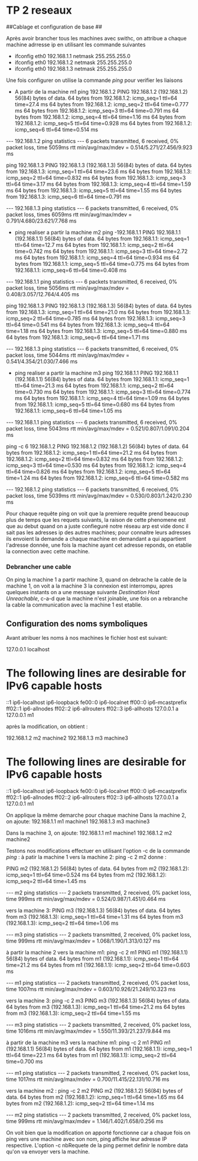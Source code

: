 # TP 2 reseaux #
##Cablage et configuration de base ##

Après avoir brancher tous les machines avec swithc, on attribue a chaque machine adrresse ip en utilisant les commande suivantes
- ifconfig eth0 192.168.1.1 netmask 255.255.255.0
- ifconfig eth0 192.168.1.2 netmask 255.255.255.0
- ifconfig eth0 192.168.1.3 netmask 255.255.255.0


Une fois configurer on utilise la commande *ping* pour verifier les liaisons
 - A partir de la machine m1
 ping 192.168.1.2
PING 192.168.1.2 (192.168.1.2) 56(84) bytes of data.
64 bytes from 192.168.1.2: icmp_seq=1 ttl=64 time=27.4 ms
64 bytes from 192.168.1.2: icmp_seq=2 ttl=64 time=0.777 ms
64 bytes from 192.168.1.2: icmp_seq=3 ttl=64 time=0.791 ms
64 bytes from 192.168.1.2: icmp_seq=4 ttl=64 time=1.16 ms
64 bytes from 192.168.1.2: icmp_seq=5 ttl=64 time=0.928 ms
64 bytes from 192.168.1.2: icmp_seq=6 ttl=64 time=0.514 ms

--- 192.168.1.2 ping statistics ---
6 packets transmitted, 6 received, 0% packet loss, time 5059ms
rtt min/avg/max/mdev = 0.514/5.271/27.456/9.923 ms

 ping 192.168.1.3
PING 192.168.1.3 (192.168.1.3) 56(84) bytes of data.
64 bytes from 192.168.1.3: icmp_seq=1 ttl=64 time=23.6 ms
64 bytes from 192.168.1.3: icmp_seq=2 ttl=64 time=0.832 ms
64 bytes from 192.168.1.3: icmp_seq=3 ttl=64 time=3.17 ms
64 bytes from 192.168.1.3: icmp_seq=4 ttl=64 time=1.59 ms
64 bytes from 192.168.1.3: icmp_seq=5 ttl=64 time=1.55 ms
64 bytes from 192.168.1.3: icmp_seq=6 ttl=64 time=0.791 ms


--- 192.168.1.3 ping statistics ---
6 packets transmitted, 6 received, 0% packet loss, times 6059ms
rtt min/avg/max/mdev = 0.791/4.680/23.621/7.768 ms


- ping realiser a partir la machine m2
ping -192.168.1.1
PING 192.168.1.1 (192.168.1.1) 56(84) bytes of data.
64 bytes from 192.168.1.1: icmp_seq=1 ttl=64 time=12.7 ms
64 bytes from 192.168.1.1: icmp_seq=2 ttl=64 time=0.742 ms
64 bytes from 192.168.1.1: icmp_seq=3 ttl=64 time=2.72 ms
64 bytes from 192.168.1.1: icmp_seq=4 ttl=64 time=0.934 ms
64 bytes from 192.168.1.1: icmp_seq=5 ttl=64 time=0.775 ms
64 bytes from 192.168.1.1: icmp_seq=6 ttl=64 time=0.408 ms

--- 192.168.1.1 ping statistics ---
6 packets transmitted, 6 received, 0% packet loss, time 5056ms
rtt min/avg/max/mdev = 0.408/3.057/12.764/4.405 ms

ping 192.168.1.3
PING 192.168.1.3 (192.168.1.3) 56(84) bytes of data.
64 bytes from 192.168.1.3: icmp_seq=1 ttl=64 time=21.0 ms
64 bytes from 192.168.1.3: icmp_seq=2 ttl=64 time=0.785 ms
64 bytes from 192.168.1.3: icmp_seq=3 ttl=64 time=0.541 ms
64 bytes from 192.168.1.3: icmp_seq=4 ttl=64 time=1.18 ms
64 bytes from 192.168.1.3: icmp_seq=5 ttl=64 time=0.880 ms
64 bytes from 192.168.1.3: icmp_seq=6 ttl=64 time=1.71 ms

--- 192.168.1.3 ping statistics ---
6 packets transmitted, 6 received, 0% packet loss, time 5044ms
rtt min/avg/max/mdev = 0.541/4.354/21.030/7.466 ms

- ping realiser a partir la machine m3
ping 192.168.1.1
PING 192.168.1.1 (192.168.1.1) 56(84) bytes of data.
64 bytes from 192.168.1.1: icmp_seq=1 ttl=64 time=21.3 ms
64 bytes from 192.168.1.1: icmp_seq=2 ttl=64 time=0.730 ms
64 bytes from 192.168.1.1: icmp_seq=3 ttl=64 time=0.774 ms
64 bytes from 192.168.1.1: icmp_seq=4 ttl=64 time=1.09 ms
64 bytes from 192.168.1.1: icmp_seq=5 ttl=64 time=0.680 ms
64 bytes from 192.168.1.1: icmp_seq=6 ttl=64 time=1.05 ms

--- 192.168.1.1 ping statistics ---
6 packets transmitted, 6 received, 0% packet loss, time 5043ms
rtt min/avg/max/mdev = 0.521/0.807/1.091/0.204 ms

 ping -c 6 192.168.1.2
PING 192.168.1.2 (192.168.1.2) 56(84) bytes of data.
64 bytes from 192.168.1.2: icmp_seq=1 ttl=64 time=21.2 ms
64 bytes from 192.168.1.2: icmp_seq=2 ttl=64 time=0.832 ms
64 bytes from 192.168.1.2: icmp_seq=3 ttl=64 time=0.530 ms
64 bytes from 192.168.1.2: icmp_seq=4 ttl=64 time=0.826 ms
64 bytes from 192.168.1.2: icmp_seq=5 ttl=64 time=1.24 ms
64 bytes from 192.168.1.2: icmp_seq=6 ttl=64 time=0.582 ms

--- 192.168.1.2 ping statistics ---
6 packets transmitted, 6 received, 0% packet loss, time 5039ms
rtt min/avg/max/mdev = 0.530/0.803/1.242/0.230 ms

Pour chaque requête  ping on voit que la premiere requête prend beaucoup plus de temps que les requets suivants, la raison de cette phenomene est que au debut quand on a juste confieguré notre réseau arp est vide donc il sait pas les adresses ip des autres machines; pour connaitre leurs adresses ils envoient la demande a chaque machine en demandant a qui appartient l'adresse donnée, une fois la machine ayant cet adresse reponds,  on etablie la connection avec cette machine.

### Debrancher une cable ###
  On ping la machine 1 a partir machine 3, quand on debrache la cable de la machine 1, on voit a la machine 3 la connexion est interrompu, apres quelques instants on a une message suivante *Destination Host Unreachable*, c-a-d que la machine n'est joinable, une fois on a rebranche la cable la communication avec la machine 1 est etablie.

## Configuration des noms symboliques ##

Avant atribuer les noms à nos machines  le fichier host est suivant:

127.0.0.1       localhost

# The following lines are desirable for IPv6 capable hosts
::1     ip6-localhost ip6-loopback
fe00::0 ip6-localnet
ff00::0 ip6-mcastprefix
ff02::1 ip6-allnodes
ff02::2 ip6-allrouters
ff02::3 ip6-allhosts
127.0.0.1 a
127.0.0.1 m1

après la modification, on obtient :

192.168.1.2 m2 machine2
192.168.1.3 m3 machine3

# The following lines are desirable for IPv6 capable hosts
::1     ip6-localhost ip6-loopback
fe00::0 ip6-localnet
ff00::0 ip6-mcastprefix
ff02::1 ip6-allnodes
ff02::2 ip6-allrouters
ff02::3 ip6-allhosts
127.0.0.1 a
127.0.0.1 m1

On applique la même demarche pour chaque machine
Dans la machine 2, on ajoute:
192.168.1.1 m1 machine1
192.168.1.3 m3 machine3

Dans la machine 3, on ajoute:
192.168.1.1 m1 machine1
192.168.1.2 m2 machine2

Testons nos modifications effectuer en utilisant l'option -c de la commande *ping* :
à patir la machine 1 
vers la machine 2:
ping -c 2 m2 donne :

PING m2 (192.168.1.2) 56(84) bytes of data.
64 bytes from m2 (192.168.1.2): icmp_seq=1 ttl=64 time=0.524 ms
64 bytes from m2 (192.168.1.2): icmp_seq=2 ttl=64 time=1.45 ms

--- m2 ping statistics ---
2 packets transmitted, 2 received, 0% packet loss, time 999ms
rtt min/avg/max/mdev = 0.524/0.987/1.451/0.464 ms

vers la machine 3:
PING m3 (192.168.1.3) 56(84) bytes of data.
64 bytes from m3 (192.168.1.3): icmp_seq=1 ttl=64 time=1.31 ms
64 bytes from m3 (192.168.1.3): icmp_seq=2 ttl=64 time=1.06 ms

--- m3 ping statistics ---
2 packets transmitted, 2 received, 0% packet loss, time 999ms
rtt min/avg/max/mdev = 1.068/1.190/1.313/0.127 ms

à partir la machine 2
vers la machine m1:
ping -c 2 m1
PING m1 (192.168.1.1) 56(84) bytes of data.
64 bytes from m1 (192.168.1.1): icmp_seq=1 ttl=64 time=21.2 ms
64 bytes from m1 (192.168.1.1): icmp_seq=2 ttl=64 time=0.603 ms

--- m1 ping statistics ---
2 packets transmitted, 2 received, 0% packet loss, time 1007ms
rtt min/avg/max/mdev = 0.603/10.926/21.249/10.323 ms

vers la machine 3:
ping -c 2 m3
PING m3 (192.168.1.3) 56(84) bytes of data.
64 bytes from m3 (192.168.1.3): icmp_seq=1 ttl=64 time=21.2 ms
64 bytes from m3 (192.168.1.3): icmp_seq=2 ttl=64 time=1.55 ms

--- m3 ping statistics ---
2 packets transmitted, 2 received, 0% packet loss, time 1016ms
rtt min/avg/max/mdev = 1.550/11.393/21.237/9.844 ms

à partir de la machine m3
vers la machine m1:
ping -c 2  m1
PING m1 (192.168.1.1) 56(84) bytes of data.
64 bytes from m1 (192.168.1.1): icmp_seq=1 ttl=64 time=22.1 ms
64 bytes from m1 (192.168.1.1): icmp_seq=2 ttl=64 time=0.700 ms

--- m1 ping statistics ---
2 packets transmitted, 2 received, 0% packet loss, time 1017ms
rtt min/avg/max/mdev = 0.700/11.415/22.131/10.716 ms

vers la machine m2 :
ping -c 2  m2
PING m2 (192.168.1.2) 56(84) bytes of data.
64 bytes from m2 (192.168.1.2): icmp_seq=1 ttl=64 time=1.65 ms
64 bytes from m2 (192.168.1.2): icmp_seq=2 ttl=64 time=1.14 ms

--- m2 ping statistics ---
2 packets transmitted, 2 received, 0% packet loss, time 999ms
rtt min/avg/max/mdev = 1.146/1.402/1.658/0.256 ms

On voit bien que la modification on apporté fonctionne car a chaque fois on ping vers une machine avec son nom, ping  affiche leur adresse IP respective.
L'option -c nbRequete de la ping permet definir le nombre data qu'on va envoyer vers la machine.
